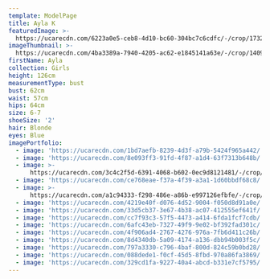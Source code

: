 ```yaml
---
template: ModelPage
title: Ayla K
featuredImage: >-
  https://ucarecdn.com/6223a0e5-ceb8-4d10-bc60-304bc7c6cdfc/-/crop/1732x1155/0,245/-/preview/
imageThumbnail: >-
  https://ucarecdn.com/4ba3389a-7940-4205-ac62-e1845141a63e/-/crop/1409x1847/132,60/-/preview/
firstName: Ayla
collection: Girls
height: 126cm
measurementType: bust
bust: 62cm
waist: 57cm
hips: 64cm
size: 6-7
shoeSize: '2'
hair: Blonde
eyes: Blue
imagePortfolio:
  - image: 'https://ucarecdn.com/1bd7aefb-8239-4d3f-a79b-5424f965a442/'
  - image: 'https://ucarecdn.com/8e093ff3-91fd-4f87-a1d4-63f7313b648b/'
  - image: >-
      https://ucarecdn.com/3c4c2f5d-6391-4068-b602-0ec9d8121481/-/crop/618x835/41,69/-/preview/
  - image: 'https://ucarecdn.com/ce768eae-f37a-4f39-a3a1-1d60bbdf68c8/'
  - image: >-
      https://ucarecdn.com/a1c94333-f298-486e-a86b-e997126efbfe/-/crop/1629x2042/60,162/-/preview/
  - image: 'https://ucarecdn.com/4219e40f-d076-4d52-9004-f050d8d91a0e/'
  - image: 'https://ucarecdn.com/33d5cb37-3e67-4b38-ac07-412555ef641f/'
  - image: 'https://ucarecdn.com/cc7f93c3-57f5-4473-a414-6fda1fcf7cdb/'
  - image: 'https://ucarecdn.com/6afc43eb-7327-49f9-9e02-bf392fad301c/'
  - image: 'https://ucarecdn.com/4f906ad4-2767-4276-976a-7fb6d411c26b/'
  - image: 'https://ucarecdn.com/8d4340db-5a09-4174-a136-dbb94b003f5c/'
  - image: 'https://ucarecdn.com/797a3330-c796-4baf-800d-824c59b0bd28/'
  - image: 'https://ucarecdn.com/088dede1-f0cf-45d5-8fbd-970a86fa3869/'
  - image: 'https://ucarecdn.com/329cd1fa-9227-40a4-abcd-b331e7cf5795/'
---
```



